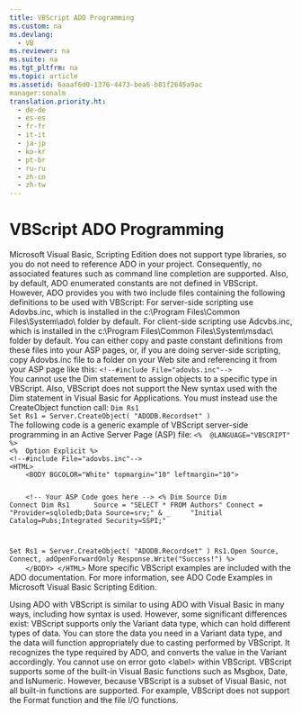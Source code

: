 ```yaml
---
title: VBScript ADO Programming
ms.custom: na
ms.devlang: 
  - VB
ms.reviewer: na
ms.suite: na
ms.tgt_pltfrm: na
ms.topic: article
ms.assetid: 6aaaf6d0-1376-4473-bea6-b81f2645a9ac
manager:sonalm
translation.priority.ht: 
  - de-de
  - es-es
  - fr-fr
  - it-it
  - ja-jp
  - ko-kr
  - pt-br
  - ru-ru
  - zh-cn
  - zh-tw
---
```

# VBScript ADO Programming
<?xml version="1.0" encoding="utf-8"?>
<developerReferenceWithoutSyntaxDocument xmlns="http://ddue.schemas.microsoft.com/authoring/2003/5" xmlns:xlink="http://www.w3.org/1999/xlink" xmlns:xsi="http://www.w3.org/2001/XMLSchema-instance" xsi:schemaLocation="http://ddue.schemas.microsoft.com/authoring/2003/5 http://dduestorage.blob.core.windows.net/ddueschema/developer.xsd">
  <introduction />
  <section>
    <title>Creating an ADO Project</title>
    <content>
      <para>Microsoft Visual Basic, Scripting Edition does not support type libraries, so you do not need to reference ADO in your project. Consequently, no associated features such as command line completion are supported. Also, by default, ADO enumerated constants are not defined in VBScript.</para>
      <para>However, ADO provides you with two include files containing the following definitions to be used with VBScript:  </para>
      <list class="bullet">
        <listItem>
          <para>For server-side scripting use Adovbs.inc, which is installed in the c:\Program Files\Common Files\System\ado\ folder by default.</para>
        </listItem>
        <listItem>
          <para>For client-side scripting use Adcvbs.inc, which is installed in the c:\Program Files\Common Files\System\msdac\ folder by default.</para>
        </listItem>
      </list>
      <para>You can either copy and paste constant definitions from these files into your ASP pages, or, if you are doing server-side scripting, copy Adovbs.inc file to a folder on your Web site and referencing it from your ASP page like this:</para>
      <code>&lt;!--#include File="adovbs.inc"--&gt;</code>
    </content>
  </section>
  <section>
    <title>Creating ADO Objects in VBScript</title>
    <content>
      <para>You cannot use the <legacyBold>Dim</legacyBold> statement to assign objects to a specific type in VBScript. Also, VBScript does not support the <legacyBold>New</legacyBold> syntax used with the <legacyBold>Dim</legacyBold> statement in Visual Basic for Applications. You must instead use the <legacyBold>CreateObject</legacyBold> function call:</para>
      <code>Dim Rs1
Set Rs1 = Server.CreateObject( "ADODB.Recordset" )</code>
    </content>
  </section>
  <section>
    <title>VBScript Examples</title>
    <content>
      <para>The following code is a generic example of VBScript server-side programming in an Active Server Page (ASP) file:</para>
      <code>&lt;%  @LANGUAGE="VBSCRIPT" %&gt;
&lt;%  Option Explicit %&gt;
&lt;!--#include File="adovbs.inc"--&gt;
&lt;HTML&gt;
    &lt;BODY BGCOLOR="White" topmargin="10" leftmargin="10"&gt;

    &lt;!-- Your ASP Code goes here --&gt;
&lt;%
Dim Source
Dim Connect
Dim Rs1
    
Source = "SELECT * FROM Authors"
Connect = "Provider=sqloledb;Data Source=srv;" &amp; _
    "Initial Catalog=Pubs;Integrated Security=SSPI;"

Set Rs1 = Server.CreateObject( "ADODB.Recordset" )
Rs1.Open Source, Connect, adOpenForwardOnly
Response.Write("Success!")
%&gt;
    &lt;/BODY&gt;
&lt;/HTML&gt;</code>
      <para>More specific VBScript examples are included with the ADO documentation. For more information, see <legacyLink xlink:href="78bb9a95-7ac4-44b6-818b-d1787f952ed7">ADO Code Examples in Microsoft Visual Basic Scripting Edition</legacyLink>.</para>
    </content>
  </section>
  <section>
    <title>Differences Between VBScript and Visual Basic</title>
    <content>
      <para>Using ADO with VBScript is similar to using ADO with Visual Basic in many ways, including how syntax is used. However, some significant differences exist:  </para>
      <list class="bullet">
        <listItem>
          <para>VBScript supports only the Variant data type, which can hold different types of data. You can store the data you need in a Variant data type, and the data will function appropriately due to casting performed by VBScript. It recognizes the type required by ADO, and converts the value in the Variant accordingly.</para>
        </listItem>
        <listItem>
          <para>You cannot use <legacyBold>on error goto &lt;label&gt;</legacyBold> within VBScript.</para>
        </listItem>
        <listItem>
          <para>VBScript supports some of the built-in Visual Basic functions such as <legacyBold>Msgbox</legacyBold>, <legacyBold>Date</legacyBold>, and <legacyBold>IsNumeric</legacyBold>. However, because VBScript is a subset of Visual Basic, not all built-in functions are supported. For example, VBScript does not support the <legacyBold>Format</legacyBold> function and the file I/O functions.</para>
        </listItem>
      </list>
    </content>
  </section>
  <relatedTopics />
</developerReferenceWithoutSyntaxDocument>